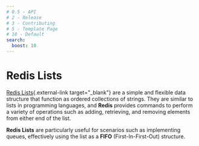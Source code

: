 ```yaml
---
# 0.5 - API
# 2 - Release
# 3 - Contributing
# 5 - Template Page
# 10 - Default
search:
  boost: 10
---
```


# Redis Lists

[Redis Lists](https://redis.io/docs/data-types/lists/){.external-link target="_blank"} are a simple and flexible data structure that function as ordered collections of strings. They are similar to lists in programming languages, and **Redis** provides commands to perform a variety of operations such as adding, retrieving, and removing elements from either end of the list.

**Redis Lists** are particularly useful for scenarios such as implementing queues, effectively using the list as a **FIFO** (First-In-First-Out) structure.
